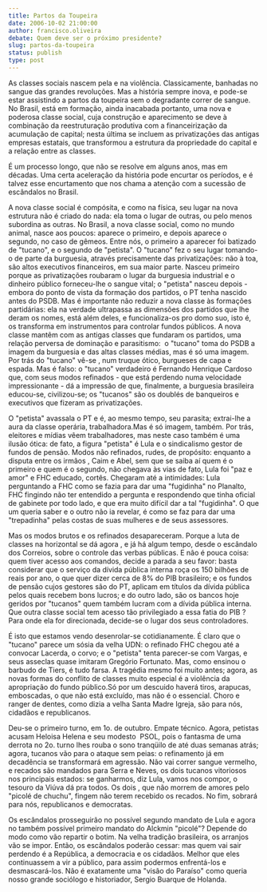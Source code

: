 ```yaml
---
title: Partos da Toupeira
date: 2006-10-02 21:00:00
author: francisco.oliveira
debate: Quem deve ser o próximo presidente?
slug: partos-da-toupeira
status: publish 
type: post
---
```


As classes sociais nascem pela e na violência. Classicamente, banhadas no sangue das grandes revoluções. Mas a história sempre inova, e pode-se estar assistindo a partos da toupeira sem o degradante correr de sangue. No Brasil, está em formação, ainda inacabada portanto, uma nova e poderosa classe social, cuja construção e aparecimento se deve à combinação da reestruturação produtiva com a financeirização da acumulação de capital; nesta última se incluem as privatizações das antigas empresas estatais, que transformou a estrutura da propriedade do capital e a relação entre as classes.  
  
É um processo longo, que não se resolve em alguns anos, mas em décadas. Uma certa aceleração da história pode encurtar os períodos, e é talvez esse encurtamento que nos chama a atenção com a sucessão de escândalos no Brasil.  
  
A nova classe social é compósita, e como na física, seu lugar na nova estrutura não é criado do nada: ela toma o lugar de outras, ou pelo menos subordina as outras. No Brasil, a nova classe social, como no mundo animal, nasce aos poucos: aparece o primeiro, e depois aparece o segundo, no caso de gêmeos. Entre nós, o primeiro a aparecer foi batizado de "tucano", e o segundo de "petista". O "tucano" fez o seu lugar tomando-o de parte da burguesia, através precisamente das privatizações: não à toa, são altos executivos financeiros, em sua maior parte. Nasceu primeiro porque as privatizações roubaram o lugar da burguesia industrial e o dinheiro público forneceu-lhe o sangue vital; o "petista" nasceu depois - embora do ponto de vista da formação dos partidos, o PT tenha nascido antes do PSDB. Mas é importante não reduzir a nova classe às formações partidárias: ela na verdade ultrapassa as dimensões dos partidos que lhe deram os nomes, está além deles, e funcionaliza-os pro domo suo, isto é, os transforma em instrumentos para controlar fundos públicos. A nova classe mantêm com as antigas classes que fundaram os partidos, uma relação perversa de dominação e parasitismo:  o "tucano" toma do PSDB a imagem da burguesia e das altas classes médias, mas é só uma imagem. Por trás do "tucano" vê-se , num truque ótico, burgueses de capa e espada. Mas é falso: o "tucano" verdadeiro é Fernando Henrique Cardoso que, com seus modos refinados - que está perdendo numa velocidade impressionante - dá a impressão de que, finalmente, a burguesia brasileira educou-se, civilizou-se; os "tucanos" são os doublés de banqueiros e executivos que fizeram as privatizações.  
  
O "petista" avassala o PT e é, ao mesmo tempo, seu parasita; extrai-lhe a aura da classe operária, trabalhadora.Mas é só imagem, também. Por trás, eleitores e mídias vêem trabalhadores, mas neste caso também é uma ilusão ótica: de fato, a figura "petista" é Lula e o sindicalismo gestor de fundos de pensão. Modos não refinados, rudes, de propósito: enquanto a disputa entre os irmãos , Caim e Abel, sem que se saiba aí quem é o primeiro e quem é o segundo, não chegava às vias de fato, Lula foi "paz e amor" e FHC educado, cortês. Chegaram até a intimidades: Lula perguntando a FHC como se fazia para dar uma "fugidinha" no Planalto, FHC fingindo não ter entendido a pergunta e respondendo que tinha oficial de gabinete por todo lado, e que era muito difícil dar a tal "fugidinha". O que um queria saber e o outro não ia revelar, é como se faz para dar uma "trepadinha" pelas costas de suas mulheres e de seus assessores.  
  
Mas os modos brutos e os refinados desapareceram. Porque a luta de classes na horizontal se dá agora , e já há algum tempo, desde o escândalo dos Correios, sobre o controle das verbas públicas. E não é pouca coisa: quem tiver acesso aos comandos, decide a parada a seu favor: basta considerar que o serviço da dívida pública interna roça os 150 bilhões de reais por ano, o que quer dizer cerca de 8% do PIB brasileiro; e os fundos de pensão cujos gestores são do PT, aplicam em títulos da dívida pública pelos quais recebem bons lucros; e do outro lado, são os bancos hoje geridos por "tucanos" quem também lucram com a dívida pública interna. Que outra classe social tem acesso tão privilegiado a essa fatia do PIB ? Para onde ela for direcionada, decide-se o lugar dos seus controladores.  
  
É isto que estamos vendo desenrolar-se cotidianamente. É claro que o "tucano" parece um sósia da velha UDN: o refinado FHC chegou até a convocar Lacerda, o corvo; e o "petista" tenta parecer-se com Vargas, e seus asseclas quase imitaram Gregório Fortunato. Mas, como ensinou o barbudo de Tiers, é tudo farsa. A tragédia mesmo foi muito antes; agora, as novas formas do conflito de classes muito especial é a violência da apropriação do fundo público.Só por um descuido haverá tiros, arapucas, emboscadas, o que não está excluído, mas não é o essencial. Choro e ranger de dentes, como dizia a velha Santa Madre Igreja, são para nós, cidadãos e republicanos.   
  
Deu-se o primeiro turno, em 1o. de outubro. Empate técnico. Agora, petistas acusam Heloisa Helena e seu modesto  PSOL, pois o fantasma de uma derrota no 2o. turno lhes rouba o sono tranqüilo de até duas semanas atrás; agora, tucanos vão para o ataque sem peias: o refinamento já em decadência se transformará em agressão. Não vai correr sangue vermelho, e recados são mandados para Serra e Neves, os dois tucanos vitoriosos nos principais estados: se ganharmos, diz Lula, vamos nos compor, o tesouro da Viúva dá pra todos. Os dois , que não morrem de amores pelo "picolé de chuchu", fingem não terem recebido os recados. No fim, sobrará para nós, republicanos e democratas.        
  
Os escândalos prosseguirão no possível segundo mandato de Lula e agora no também possível primeiro mandato do Alckmin "picolé"? Depende do modo como vão repartir o botim. Na velha tradição brasileira, os arranjos vão se impor. Então, os escândalos poderão cessar: mas quem vai sair perdendo é a República, a democracia e os cidadãos. Melhor que eles continuassem a vir a público, para assim podermos enfrentá-los e desmascará-los. Não é exatamente uma "visão do Paraíso" como queria nosso grande sociólogo e historiador, Sergio Buarque de Holanda. 


